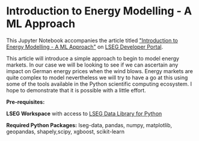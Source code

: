 # Introduction to Energy Modelling - A ML Approach

This Jupyter Notebook accompanies the article titled ["Introduction to Energy Modelling - A ML Approach"](https://developers.lseg.com/en/article-catalog/article/introduction-to-energy-modelling
) on [LSEG Developer Portal](https://developers.lseg.com/en). 

This article will introduce a simple approach to begin to model energy markets. In our case we will be looking to see if we can ascertain any impact on German energy prices when the wind blows. Energy markets are quite complex to model nevertheless we will try to have a go at this using some of the tools available in the Python scientific computing ecosystem. I hope to demonstrate that it is possible with a little effort.

**Pre-requisites:** 

**LSEG Workspace** with access to [LSEG Data Library for Python](https://developers.lseg.com/en/api-catalog/lseg-data-platform/lseg-data-library-for-python)

**Required Python Packages:**  lseg-data, pandas, numpy, matplotlib, geopandas, shapely,scipy, xgboost, scikit-learn
